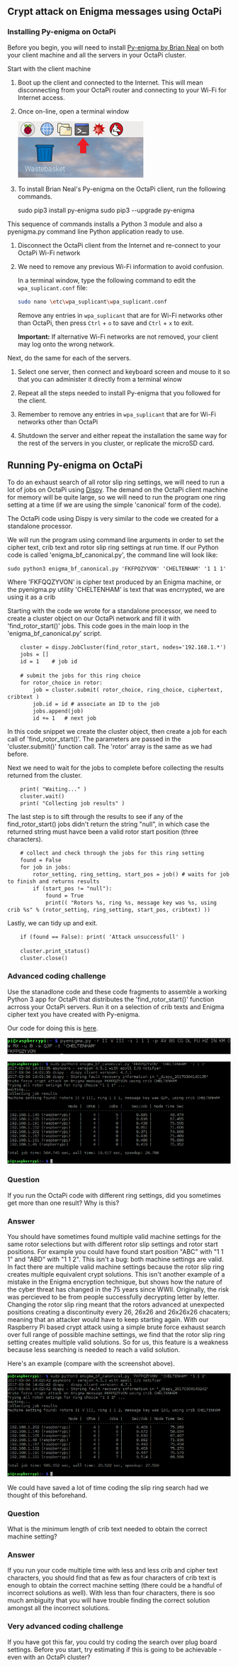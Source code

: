 ## Crypt attack on Enigma messages using OctaPi

### Installing Py-enigma on OctaPi
Before you begin, you will need to install  [Py-enigma by Brian Neal](http://py-enigmareadthedocs.org/) on both your client machine and all the servers in your OctaPi cluster.

Start with the client machine

1. Boot up the client and connected to the Internet. This will mean disconnecting from your OctaPi router and connecting to your Wi-Fi for Internet access.

1. Once on-line, open a terminal window

    ![Open a terminal](images/terminal.png)

1. To install Brian Neal's Py-enigma on the OctaPi client, run the following commands.

    sudo pip3 install py-enigma
    sudo pip3 --upgrade py-enigma

This sequence of commands installs a Python 3 module and also a pyenigma.py command line Python application ready to use.

1. Disconnect the OctaPi client from the Internet and re-connect to your OctaPi Wi-Fi network

1. We need to remove any previous Wi-Fi information to avoid confusion.

    In a terminal window, type the following command to edit the `wpa_suplicant.conf` file:

    ```bash
    sudo nano \etc\wpa_suplicant\wpa_suplicant.conf
    ```

    Remove any entries in `wpa_suplicant` that are for Wi-Fi networks other than OctaPi, then press `Ctrl` + `o` to save and `Ctrl` + `x` to exit.

    **Important:** If alternative Wi-Fi networks are not removed, your client may log onto the wrong network.

Next, do the same for each of the servers.

1. Select one server, then connect and keyboard screen and mouse to it so that you can administer it directly from a terminal winow

1. Repeat all the steps needed to install Py-enigma that you followed for the client.

1. Remember to remove any entries in `wpa_suplicant` that are for Wi-Fi networks other than OctaPi

1. Shutdown the server and either repeat the installation the same way for the rest of the servers in you cluster, or replicate the microSD card.

## Running Py-enigma on OctaPi

To do an exhaust search of all rotor slip ring settings, we will need to run a lot of jobs on OctaPi using [Dispy](http://dispy.sourceforge.net/index.html). The demand on the OctaPi client machine for memory will be quite large, so we will need to run the program one ring setting at a time (if we are using the simple 'canonical' form of the code).

The OctaPi code using Dispy is very similar to the code we created for a standalone processor.

We will run the program using command line arguments in order to set the cipher text, crib text and rotor slip ring settings at run time. If our Python code is called 'enigma_bf_canonical.py', the command line will look like:

    sudo python3 enigma_bf_canonical.py 'FKFPQZYVON' 'CHELTENHAM' '1 1 1'

 Where
     'FKFQQZYVON' is cipher text produced by an Enigma machine, or the pyenigma.py utility
     'CHELTENHAM' is text that was encrrypted, we are using it as a crib

Starting with the code we wrote for a standalone processor, we need to create a cluster object on our OctaPi network and fill it with 'find_rotor_start()' jobs. This code goes in the main loop in the 'enigma_bf_canonical.py' script.

        cluster = dispy.JobCluster(find_rotor_start, nodes='192.168.1.*')
        jobs = []
        id = 1    # job id

        # submit the jobs for this ring choice
        for rotor_choice in rotor:
            job = cluster.submit( rotor_choice, ring_choice, ciphertext, cribtext )
            job.id = id # associate an ID to the job
            jobs.append(job)
            id += 1   # next job

In this code snippet we create the cluster object, then create a job for each call of 'find_rotor_start()'. The parameters are passed in the 'cluster.submit()' function call. The 'rotor' array is the same as we had before.

Next we need to wait for the jobs to complete before collecting the results returned from the cluster.

        print( "Waiting..." )
        cluster.wait()
        print( "Collecting job results" )

The last step is to sift through the results to see if any of the find_rotor_start() jobs didn't return the string "null", in which case the returned string must havce been a valid rotor start position (three characters).

        # collect and check through the jobs for this ring setting
        found = False
        for job in jobs:
            rotor_setting, ring_setting, start_pos = job() # waits for job to finish and returns results
            if (start_pos != "null"):
                found = True
                print(( "Rotors %s, ring %s, message key was %s, using crib %s" % (rotor_setting, ring_setting, start_pos, cribtext) ))

Lastly, we can tidy up and exit.

        if (found == False): print( 'Attack unsuccessfull' )

        cluster.print_status()
        cluster.close()


### Advanced coding challenge
Use the stanadlone code and these code fragments to assemble a working Python 3 app for OctaPi that distributes the 'find_rotor_start()' function acrross your OctaPi servers. Run it on a selection of crib texts and Enigma cipher text you have created with Py-enigma.

Our code for doing this is [here](source/enigma_bf_canonical.py).

  ![Running pyenigma to create messages](images/enigma-pyenigma-encoding.png)

  ![Running enigma_bf_canonical](images/enigma-canonical-qjf.png)

### Question
If you run the OctaPi code with different ring settings, did you sometimes get more than one result? Why is this?

### Answer
You should have sometimes found multiple valid machine settings for the same rotor selections but with different rotor slip settings and rotor start positions. For example you could have found start position "ABC" with "1 1 1" and "ABD" with "1 1 2". This isn't a bug: both machine settings are valid. In fact there are multiple valid machine settings because the rotor slip ring creates multiple equivalent crypt solutions. This isn't another example of a mistake in the Enigma encryption technique, but shows how the nature of the cyber threat has changed in the 75 years since WWII. Originally, the risk was percieved to be from people successfully decrypting letter by letter. Changing the rotor slip ring meant that the rotors advanced at unexpected positions creating a discontinuity every 26, 26x26 and 26x26x26 chacaters; meaning that an attacker would have to keep starting again. With our Raspberry Pi based crypt attack using a simple brute force exhaust search over full range of possible machine settings, we find that the rotor slip ring setting creates multiple valid solutions. So for us, this feature is a weakness because less searching is needed to reach a valid solution.

Here's an example (compare with the screenshot above).

  ![Running enigma_bf_canonical](images/enigma-canonical-qjg.png)

We could have saved a lot of time coding the slip ring search had we thought of this beforehand.

### Question
What is the minimum length of crib text needed to obtain the correct machine setting?

### Answer
If you run your code multiple time with less and less crib and cipher text characters, you should find that as few as four characters of crib text is enough to obtain the correct machine setting (there could be a handful of incorrect solutions as well). With less than four characters, there is soo much ambiguity that you will have trouble finding the correct solution amongst all the incorrect solutions.

### Very advanced coding challenge
If you have got this far, you could try coding the search over plug board settings. Before you start, try estimating if this is going to be achievable - even with an OctaPi cluster?
